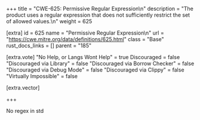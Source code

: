 +++
title = "CWE-625: Permissive Regular Expression\n"
description = "The product uses a regular expression that does not sufficiently restrict the set of allowed values.\n"
weight = 625

[extra]
id = 625
name = "Permissive Regular Expression\n"
url = "https://cwe.mitre.org/data/definitions/625.html"
class = "Base"
rust_docs_links = []
parent = "185"

[extra.vote]
"No Help, or Langs Wont Help" = true
Discouraged = false
"Discouraged via Library" = false
"Discouraged via Borrow Checker" = false
"Discouraged via Debug Mode" = false
"Discouraged via Clippy" = false
"Virtually Impossible" = false

[extra.vector]

+++

No regex in std